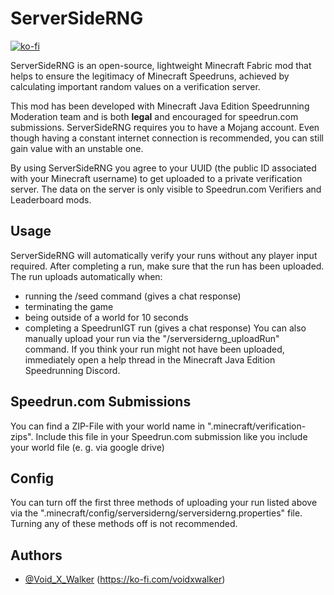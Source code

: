 # ServerSideRNG
[![ko-fi](https://ko-fi.com/img/githubbutton_sm.svg)](https://ko-fi.com/voidxwalker)

ServerSideRNG is an open-source, lightweight Minecraft Fabric mod that helps to ensure the legitimacy of Minecraft Speedruns, achieved by calculating important random values on a verification server.

This mod has been developed with Minecraft Java Edition Speedrunning Moderation team and is both **legal** and encouraged for speedrun.com submissions.
ServerSideRNG requires you to have a Mojang account. Even though having a constant internet connection is recommended, you can still gain value with an unstable one.

By using ServerSideRNG you agree to your UUID (the public ID associated with your Minecraft username) to get uploaded to a private verification server. The data on the server is only visible to Speedrun.com Verifiers and Leaderboard mods.
## Usage
ServerSideRNG will automatically verify your runs without any player input required. After completing a run, make sure that the run has been uploaded. The run uploads automatically when:
- running the /seed command (gives a chat response)
- terminating the game
- being outside of a world for 10 seconds
- completing a SpeedrunIGT run (gives a chat response)
You can also manually upload your run via the "/serversiderng_uploadRun" command.
If you think your run might not have been uploaded, immediately open a help thread in the Minecraft Java Edition Speedrunning Discord.

## Speedrun.com Submissions
You can find a ZIP-File with your world name in ".minecraft/verification-zips". Include this file in your Speedrun.com submission like you include your world file (e. g. via google drive)

## Config
You can turn off the first three methods of uploading your run listed above via the ".minecraft/config/serversiderng/serversiderng.properties" file.
Turning any of these methods off is not recommended.

## Authors

- [@Void_X_Walker](https://www.github.com/voidxwalker) (https://ko-fi.com/voidxwalker)
